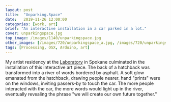 ```yaml
---
layout: post
title:  "Unparking.Space"
date:   2019-11-26 12:00:00
categories: [work, art]
brief: "An interactive installation in a car parked in a lot."
cover: unparkingspace.jpg
top_image: /images/1140/unparkingspace.jpg
other_images: [/images/720/unparkingspace_a.jpg, /images/720/unparkingspace_b.jpg, /images/720/unparkingspace_c.jpg]
tags: [Processing, OSX, Arduino, art]
---
```

My artist residency at the [Laboratory](https://laboratoryspokane.com/) in Spokane
culminated in the installation of this interactive art piece. The back of a hatchback was
transformed into a river of words bordered by asphalt. A soft glow emanated from the hatchback,
drawing people nearer. hand "prints" were on the windows, inviting passers-by to touch the car.
The more people interacted with the car, the more words would light up in the river, eventually
revealing the phrase "we will create our own future together."
